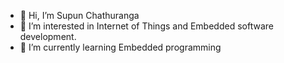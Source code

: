 - 👋 Hi, I’m Supun Chathuranga
- 👀 I’m interested in Internet of  Things and Embedded software development.
- 🌱 I’m currently learning Embedded programming


<!---
chathuranga0307/chathuranga0307 is a ✨ special ✨ repository because its `README.md` (this file) appears on your GitHub profile.
You can click the Preview link to take a look at your changes.
--->
